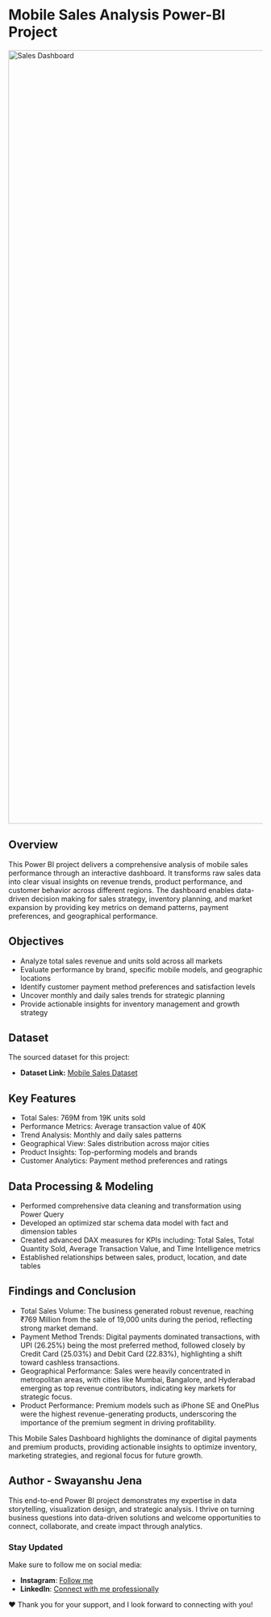 # Mobile Sales Analysis Power-BI Project

<img width="2718" height="1530" alt="Sales Dashboard" src="https://github.com/user-attachments/assets/087bcd68-43bb-4c31-8586-79b7e922f060" />

## Overview
This Power BI project delivers a comprehensive analysis of mobile sales performance through an interactive dashboard. It transforms raw sales data into clear visual insights on revenue trends, product performance, and customer behavior across different regions. The dashboard enables data-driven decision making for sales strategy, inventory planning, and market expansion by providing key metrics on demand patterns, payment preferences, and geographical performance.

## Objectives

- Analyze total sales revenue and units sold across all markets
- Evaluate performance by brand, specific mobile models, and geographic locations
- Identify customer payment method preferences and satisfaction levels
- Uncover monthly and daily sales trends for strategic planning
- Provide actionable insights for inventory management and growth strategy

## Dataset

The sourced dataset for this project:

- **Dataset Link:** [Mobile Sales Dataset](https://docs.google.com/spreadsheets/d/1_-y_9cgrSp4ducJaftZIUaATW96_qNav/edit?usp=drive_link&ouid=102928088777884514912&rtpof=true&sd=true)

## Key Features

- Total Sales: 769M from 19K units sold
- Performance Metrics: Average transaction value of 40K
- Trend Analysis: Monthly and daily sales patterns
- Geographical View: Sales distribution across major cities
- Product Insights: Top-performing models and brands
- Customer Analytics: Payment method preferences and ratings

## Data Processing & Modeling

- Performed comprehensive data cleaning and transformation using Power Query
- Developed an optimized star schema data model with fact and dimension tables
- Created advanced DAX measures for KPIs including: Total Sales, Total Quantity Sold, Average Transaction Value, and Time Intelligence metrics
- Established relationships between sales, product, location, and date tables

## Findings and Conclusion

- Total Sales Volume: The business generated robust revenue, reaching ₹769 Million from the sale of 19,000 units during the period, reflecting strong market demand.
- Payment Method Trends: Digital payments dominated transactions, with UPI (26.25%) being the most preferred method, followed closely by Credit Card (25.03%) and Debit Card (22.83%), highlighting a shift toward    cashless transactions.
- Geographical Performance: Sales were heavily concentrated in metropolitan areas, with cities like Mumbai, Bangalore, and Hyderabad emerging as top revenue contributors, indicating key markets for strategic  focus.
- Product Performance: Premium models such as iPhone SE and OnePlus were the highest revenue-generating products, underscoring the importance of the premium segment in driving profitability.

This Mobile Sales Dashboard highlights the dominance of digital payments and premium products, providing actionable insights to optimize inventory, marketing strategies, and regional focus for future growth.

## Author - Swayanshu Jena

This end-to-end Power BI project demonstrates my expertise in data storytelling, visualization design, and strategic analysis. I thrive on turning business questions into data-driven solutions and welcome opportunities to connect, collaborate, and create impact through analytics.

### Stay Updated

Make sure to follow me on social media:

- **Instagram**: [Follow me](https://www.instagram.com/sway_anshu_jena/)
- **LinkedIn**: [Connect with me professionally](https://www.linkedin.com/in/swayanshu-jena)

❤️ Thank you for your support, and I look forward to connecting with you!






